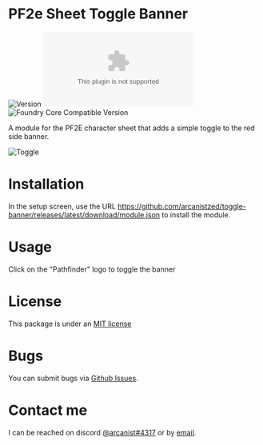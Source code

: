 # PF2e Sheet Toggle Banner

![Version](https://img.shields.io/github/v/tag/arcanistzed/toggle-banner?label=Version&style=flat-square&color=2577a1) ![Latest Release Download Count](https://img.shields.io/github/downloads/arcanistzed/toggle-banner/latest/module.zip?label=Downloads&style=flat-square&color=9b43a8) ![Foundry Core Compatible Version](https://img.shields.io/badge/dynamic/json.svg?url=https%3A%2F%2Fraw.githubusercontent.com%2Farcanistzed%2Ftoggle-banner%2Fmain%2Fstatic%2Fmodule.json&label=Foundry%20Core%20Compatible%20Version&query=$.compatibleCoreVersion&style=flat-square&color=ff6400)

A module for the PF2E character sheet that adds a simple toggle to the red side banner.

![Toggle](https://user-images.githubusercontent.com/82790112/120369672-9b11d780-c2e1-11eb-81d9-7f7ca2c890de.gif)

# Installation
In the setup screen, use the URL https://github.com/arcanistzed/toggle-banner/releases/latest/download/module.json to install the module.

# Usage
Click on the "Pathfinder" logo to toggle the banner

# License
This package is under an [MIT license](LICENSE)

# Bugs
You can submit bugs via [Github Issues](https://github.com/arcanistzed/jce/issues/new/choose).

# Contact me
I can be reached on discord [@arcanist#4317](https://discord.com/users/455117777745870860) or by [email](mailto:arcanistzed@gmail.com?subject=Toggle%20Banner%20module%20for%20Foundry%20VTT).
